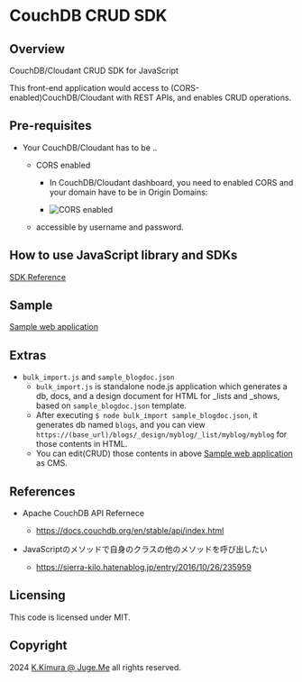 # CouchDB CRUD SDK


## Overview

CouchDB/Cloudant CRUD SDK for JavaScript

This front-end application would access to (CORS-enabled)CouchDB/Cloudant with REST APIs, and enables CRUD operations.


## Pre-requisites

- Your CouchDB/Cloudant has to be ..

  - CORS enabled

    - In CouchDB/Cloudant dashboard, you need to enabled CORS and your domain have to be in Origin Domains:

    - ![CORS enabled](https://dotnsf.github.io/couchdb-crud-sdk/img_00.png)

  - accessible by username and password.


## How to use JavaScript library and SDKs

[SDK Reference](https://dotnsf.github.io/couchdb-crud-sdk/SDK.md)


## Sample

[Sample web application](https://dotnsf.github.io/couchdb-crud-sdk/viewer.html)


## Extras

- `bulk_import.js` and `sample_blogdoc.json`
  - `bulk_import.js` is standalone node.js application which generates a db, docs, and a design document for HTML for _lists and _shows, based on `sample_blogdoc.json` template.
  - After executing `$ node bulk_import sample_blogdoc.json`, it generates db named `blogs`, and you can view `https://(base_url)/blogs/_design/myblog/_list/myblog/myblog` for those contents in HTML.
  - You can edit(CRUD) those contents in above [Sample web application](https://dotnsf.github.io/couchdb-crud-sdk/viewer.html) as CMS.


## References

- Apache CouchDB API Refernece
  - https://docs.couchdb.org/en/stable/api/index.html
  
- JavaScriptのメソッドで自身のクラスの他のメソッドを呼び出したい
  - https://sierra-kilo.hatenablog.jp/entry/2016/10/26/235959


## Licensing

This code is licensed under MIT.


## Copyright

2024  [K.Kimura @ Juge.Me](https://github.com/dotnsf) all rights reserved.
